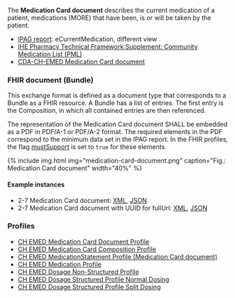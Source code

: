 The **Medication Card document** describes the current medication of a patient, medications (MORE) that have been, is or will be taken by the patient.
    
* [IPAG report](https://www.e-health-suisse.ch/fileadmin/user_upload/Dokumente/2017/D/170607_Bericht_eMedikation_IPAG.pdf): eCurrentMedication, different view
* [IHE Pharmacy Technical Framework Supplement: Community Medication List (PML)](https://www.ihe.net/uploadedFiles/Documents/Pharmacy/IHE_Pharmacy_Suppl_PML.pdf)
* [CDA-CH-EMED Medication Card document](https://art-decor.org/art-decor/decor-templates--cdachemed-?section=templates&id=2.16.756.5.30.1.1.10.1.3)  


### FHIR document (Bundle)
This exchange format is defined as a document type that corresponds to a Bundle as a FHIR resource. A Bundle has a list of entries. The first entry is the Composition, in which all contained entries are then referenced.

The representation of the Medication Card document SHALL be embedded as a PDF in PDF/A-1 or PDF/A-2 format. The required elements in the PDF correspond to the minimum data set in the IPAG report. In the FHIR profiles, the flag [mustSupport](index.html#mustsupport) is set to `true` for these elements.
    
{% include img.html img="medication-card-document.png" caption="Fig.: Medication Card document" width="40%" %}

#### Example instances
* 2-7 Medication Card document: [XML](Bundle-2-7-MedicationCard.xml.html), [JSON](Bundle-2-7-MedicationCard.json.html)
* 2-7 Medication Card document with UUID for fullUrl: [XML](Bundle-2-7-MedicationCard-UUIDfullUrl.xml.html), [JSON](Bundle-2-7-MedicationCard-UUIDfulUrl.json.html)

### Profiles
* [CH EMED Medication Card Document Profile](StructureDefinition-ch-emed-document-medicationcard.html)
* [CH EMED Medication Card Composition Profile](StructureDefinition-ch-emed-composition-medicationcard.html)
* [CH EMED MedicationStatement Profile (Medication Card document)](StructureDefinition-ch-emed-medicationstatement-card.html)
* [CH EMED Medication Profile](StructureDefinition-ch-emed-medication.html)
* [CH EMED Dosage Non-Structured Profile](StructureDefinition-ch-emed-dosage-nonstructured.html)
* [CH EMED Dosage Structured Profile Normal Dosing](StructureDefinition-ch-emed-dosage-structured-normal.html)
* [CH EMED Dosage Structured Profile Split Dosing](StructureDefinition-ch-emed-dosage-structured-split.html)
